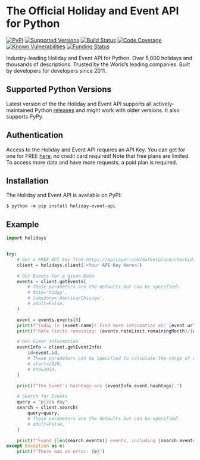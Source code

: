# The Official Holiday and Event API for Python

[![PyPI](https://img.shields.io/pypi/v/holiday-event-api)](https://pypi.org/project/holiday-event-api)
[![Supported Versions](https://img.shields.io/pypi/pyversions/holiday-event-api.svg)](https://pypi.org/project/holiday-event-api)
[![Build Status](https://github.com/westy92/holiday-event-api-python/actions/workflows/github-actions.yml/badge.svg)](https://github.com/westy92/holiday-event-api-python/actions)
[![Code Coverage](https://codecov.io/gh/westy92/holiday-event-api-python/branch/main/graph/badge.svg)](https://codecov.io/gh/westy92/holiday-event-api-python)
[![Known Vulnerabilities](https://snyk.io/test/github/westy92/holiday-event-api-python/badge.svg)](https://snyk.io/test/github/westy92/holiday-event-api-python)
[![Funding Status](https://img.shields.io/github/sponsors/westy92)](https://github.com/sponsors/westy92)

Industry-leading Holiday and Event API for Python. Over 5,000 holidays and thousands of descriptions. Trusted by the World’s leading companies. Built by developers for developers since 2011.

## Supported Python Versions
Latest version of the the Holiday and Event API supports all actively-maintained Python [releases](https://devguide.python.org/versions/) and might work with older versions. It also supports PyPy.

## Authentication

Access to the Holiday and Event API requires an API Key. You can get for one for FREE [here](https://apilayer.com/marketplace/checkiday-api#pricing), no credit card required! Note that free plans are limited. To access more data and have more requests, a paid plan is required.

## Installation

The Holiday and Event API is available on PyPI:
```console
$ python -m pip install holiday-event-api
```

## Example

```python
import holidays


try:
    # Get a FREE API key from https://apilayer.com/marketplace/checkiday-api#pricing
    client = holidays.client('<Your API Key Here>')

    # Get Events for a given Date
    events = client.getEvents(
        # These parameters are the defaults but can be specified:
        # date='today',
        # timezone='America/Chicago',
        # adult=False,
    )

    event = events.events[0]
    print(f"Today is {event.name}! Find more information at: {event.url}.")
    print(f"Rate limits remaining: {events.rateLimit.remainingMonth}/{events.rateLimit.limitMonth} (month).")

    # Get Event Information
    eventInfo = client.getEventInfo(
        id=event.id,
        # These parameters can be specified to calculate the range of eventInfo.Event.Occurrences
        # start=2020,
        # end=2030,
    )

    print(f"The Event's hashtags are {eventInfo.event.hashtags}.")

    # Search for Events
    query = "pizza day"
    search = client.search(
        query=query,
        # These parameters are the defaults but can be specified:
        # adult=False,
    )

    print(f"Found {len(search.events)} events, including {search.events[0].name}, that match the query '{query}'.")
except Exception as e:
    print(f"There was an error: {e}")
```
